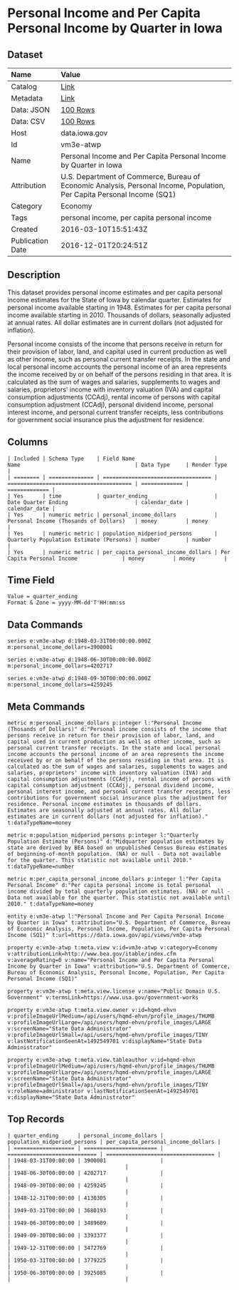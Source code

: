 # Personal Income and Per Capita Personal Income by Quarter in Iowa

## Dataset

| Name | Value |
| :--- | :---- |
| Catalog | [Link](https://catalog.data.gov/dataset/personal-income-and-per-capita-personal-income-by-quarter-in-iowa) |
| Metadata | [Link](https://data.iowa.gov/api/views/vm3e-atwp) |
| Data: JSON | [100 Rows](https://data.iowa.gov/api/views/vm3e-atwp/rows.json?max_rows=100) |
| Data: CSV | [100 Rows](https://data.iowa.gov/api/views/vm3e-atwp/rows.csv?max_rows=100) |
| Host | data.iowa.gov |
| Id | vm3e-atwp |
| Name | Personal Income and Per Capita Personal Income by Quarter in Iowa |
| Attribution | U.S. Department of Commerce, Bureau of Economic Analysis, Personal Income, Population, Per Capita Personal Income (SQ1) |
| Category | Economy |
| Tags | personal income, per capita personal income |
| Created | 2016-03-10T15:51:43Z |
| Publication Date | 2016-12-01T20:24:51Z |

## Description

This dataset provides personal income estimates and per capita personal income estimates for the State of Iowa by calendar quarter.  Estimates for personal income available starting in 1948.  Estimates for per capita personal income available starting in 2010.  Thousands of dollars, seasonally adjusted at annual rates.  All dollar estimates are in current dollars (not adjusted for inflation).

Personal income consists of the income that persons receive in return for their provision of labor, land, and capital used in current production as well as other income, such as personal current transfer receipts. In the state and local personal income accounts the personal income of an area represents the income received by or on behalf of the persons residing in that area. It is calculated as the sum of wages and salaries, supplements to wages and salaries, proprietors' income with inventory valuation (IVA) and capital consumption adjustments (CCAdj), rental income of persons with capital consumption adjustment (CCAdj), personal dividend income, personal interest income, and personal current transfer receipts, less contributions for government social insurance plus the adjustment for residence.

## Columns

```ls
| Included | Schema Type    | Field Name                         | Name                                    | Data Type     | Render Type   |
| ======== | ============== | ================================== | ======================================= | ============= | ============= |
| Yes      | time           | quarter_ending                     | Date Quarter Ending                     | calendar_date | calendar_date |
| Yes      | numeric metric | personal_income_dollars            | Personal Income (Thosands of Dollars)   | money         | money         |
| Yes      | numeric metric | population_midperiod_persons       | Quarterly Population Estimate (Persons) | number        | number        |
| Yes      | numeric metric | per_capita_personal_income_dollars | Per Capita Personal Income              | money         | money         |
```

## Time Field

```ls
Value = quarter_ending
Format & Zone = yyyy-MM-dd'T'HH:mm:ss
```

## Data Commands

```ls
series e:vm3e-atwp d:1948-03-31T00:00:00.000Z m:personal_income_dollars=3900001

series e:vm3e-atwp d:1948-06-30T00:00:00.000Z m:personal_income_dollars=4202717

series e:vm3e-atwp d:1948-09-30T00:00:00.000Z m:personal_income_dollars=4259245
```

## Meta Commands

```ls
metric m:personal_income_dollars p:integer l:"Personal Income (Thosands of Dollars)" d:"Personal income consists of the income that persons receive in return for their provision of labor, land, and capital used in current production as well as other income, such as personal current transfer receipts. In the state and local personal income accounts the personal income of an area represents the income received by or on behalf of the persons residing in that area. It is calculated as the sum of wages and salaries, supplements to wages and salaries, proprietors' income with inventory valuation (IVA) and capital consumption adjustments (CCAdj), rental income of persons with capital consumption adjustment (CCAdj), personal dividend income, personal interest income, and personal current transfer receipts, less contributions for government social insurance plus the adjustment for residence. Personal income estimates in thousands of dollars. Estimates are seasonally adjusted at annual rates. All dollar estimates are in current dollars (not adjusted for inflation)." t:dataTypeName=money

metric m:population_midperiod_persons p:integer l:"Quarterly Population Estimate (Persons)" d:"Midquarter population estimates by state are derived by BEA based on unpublished Census Bureau estimates of beginning-of-month population. (NA) or null - Data not available for the quarter. This statistic not available until 2010." t:dataTypeName=number

metric m:per_capita_personal_income_dollars p:integer l:"Per Capita Personal Income" d:"Per capita personal income is total personal income divided by total quarterly population estimates. (NA) or null - Data not available for the quarter. This statistic not available until 2010." t:dataTypeName=money

entity e:vm3e-atwp l:"Personal Income and Per Capita Personal Income by Quarter in Iowa" t:attribution="U.S. Department of Commerce, Bureau of Economic Analysis, Personal Income, Population, Per Capita Personal Income (SQ1)" t:url=https://data.iowa.gov/api/views/vm3e-atwp

property e:vm3e-atwp t:meta.view v:id=vm3e-atwp v:category=Economy v:attributionLink=http://www.bea.gov/itable/index.cfm v:averageRating=0 v:name="Personal Income and Per Capita Personal Income by Quarter in Iowa" v:attribution="U.S. Department of Commerce, Bureau of Economic Analysis, Personal Income, Population, Per Capita Personal Income (SQ1)"

property e:vm3e-atwp t:meta.view.license v:name="Public Domain U.S. Government" v:termsLink=https://www.usa.gov/government-works

property e:vm3e-atwp t:meta.view.owner v:id=hqmd-ehvn v:profileImageUrlMedium=/api/users/hqmd-ehvn/profile_images/THUMB v:profileImageUrlLarge=/api/users/hqmd-ehvn/profile_images/LARGE v:screenName="State Data Administrator" v:profileImageUrlSmall=/api/users/hqmd-ehvn/profile_images/TINY v:lastNotificationSeenAt=1492549701 v:displayName="State Data Administrator"

property e:vm3e-atwp t:meta.view.tableauthor v:id=hqmd-ehvn v:profileImageUrlMedium=/api/users/hqmd-ehvn/profile_images/THUMB v:profileImageUrlLarge=/api/users/hqmd-ehvn/profile_images/LARGE v:screenName="State Data Administrator" v:profileImageUrlSmall=/api/users/hqmd-ehvn/profile_images/TINY v:roleName=administrator v:lastNotificationSeenAt=1492549701 v:displayName="State Data Administrator"
```

## Top Records

```ls
| quarter_ending      | personal_income_dollars | population_midperiod_persons | per_capita_personal_income_dollars | 
| =================== | ======================= | ============================ | ================================== | 
| 1948-03-31T00:00:00 | 3900001                 |                              |                                    | 
| 1948-06-30T00:00:00 | 4202717                 |                              |                                    | 
| 1948-09-30T00:00:00 | 4259245                 |                              |                                    | 
| 1948-12-31T00:00:00 | 4130305                 |                              |                                    | 
| 1949-03-31T00:00:00 | 3680193                 |                              |                                    | 
| 1949-06-30T00:00:00 | 3489609                 |                              |                                    | 
| 1949-09-30T00:00:00 | 3393377                 |                              |                                    | 
| 1949-12-31T00:00:00 | 3472769                 |                              |                                    | 
| 1950-03-31T00:00:00 | 3779225                 |                              |                                    | 
| 1950-06-30T00:00:00 | 3925085                 |                              |                                    | 
```